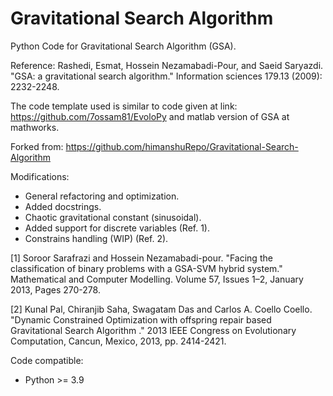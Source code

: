 #  Gravitational Search Algorithm

Python Code for Gravitational Search Algorithm (GSA).

Reference: Rashedi, Esmat, Hossein Nezamabadi-Pour, and Saeid Saryazdi. "GSA: a gravitational search algorithm." 
           Information sciences 179.13 (2009): 2232-2248.	

The code template used is similar to code given at link: https://github.com/7ossam81/EvoloPy and matlab version of GSA at mathworks.

Forked from: https://github.com/himanshuRepo/Gravitational-Search-Algorithm

Modifications:
- General refactoring and optimization.
- Added docstrings.
- Chaotic gravitational constant (sinusoidal).
- Added support for discrete variables (Ref. 1).
- Constrains handling (WIP) (Ref. 2).

[1] Soroor Sarafrazi and Hossein Nezamabadi-pour. "Facing the classification of binary problems with a GSA-SVM hybrid system."
    Mathematical and Computer Modelling. Volume 57, Issues 1–2, January 2013, Pages 270-278.

[2] Kunal Pal, Chiranjib Saha, Swagatam Das and Carlos A. Coello Coello. "Dynamic Constrained Optimization with offspring repair based Gravitational Search Algorithm
." 2013 IEEE Congress on Evolutionary Computation, Cancun, Mexico, 2013, pp. 2414-2421.

Code compatible:
 - Python >= 3.9